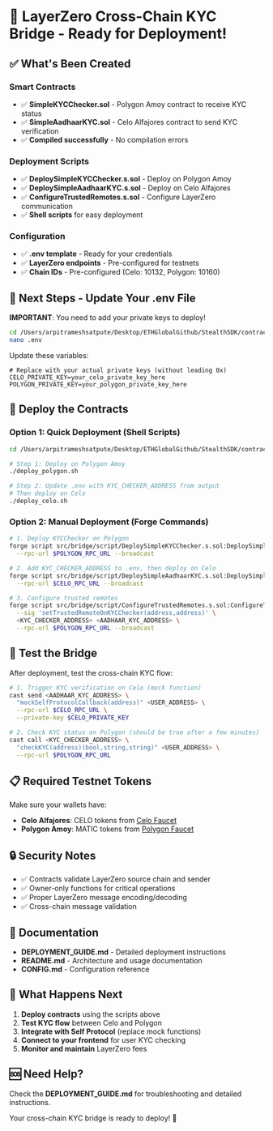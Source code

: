 # 🚀 LayerZero Cross-Chain KYC Bridge - Ready for Deployment!

## ✅ What's Been Created

### Smart Contracts
- ✅ **SimpleKYCChecker.sol** - Polygon Amoy contract to receive KYC status
- ✅ **SimpleAadhaarKYC.sol** - Celo Alfajores contract to send KYC verification
- ✅ **Compiled successfully** - No compilation errors

### Deployment Scripts
- ✅ **DeploySimpleKYCChecker.s.sol** - Deploy on Polygon Amoy
- ✅ **DeploySimpleAadhaarKYC.s.sol** - Deploy on Celo Alfajores  
- ✅ **ConfigureTrustedRemotes.s.sol** - Configure LayerZero communication
- ✅ **Shell scripts** for easy deployment

### Configuration
- ✅ **.env template** - Ready for your credentials
- ✅ **LayerZero endpoints** - Pre-configured for testnets
- ✅ **Chain IDs** - Pre-configured (Celo: 10132, Polygon: 10160)

## 🔧 Next Steps - Update Your .env File

**IMPORTANT**: You need to add your private keys to deploy!

```bash
cd /Users/arpitrameshsatpute/Desktop/ETHGlobalGithub/StealthSDK/contracts
nano .env
```

Update these variables:
```env
# Replace with your actual private keys (without leading 0x)
CELO_PRIVATE_KEY=your_celo_private_key_here
POLYGON_PRIVATE_KEY=your_polygon_private_key_here
```

## 🚀 Deploy the Contracts

### Option 1: Quick Deployment (Shell Scripts)
```bash
cd /Users/arpitrameshsatpute/Desktop/ETHGlobalGithub/StealthSDK/contracts

# Step 1: Deploy on Polygon Amoy
./deploy_polygon.sh

# Step 2: Update .env with KYC_CHECKER_ADDRESS from output
# Then deploy on Celo
./deploy_celo.sh
```

### Option 2: Manual Deployment (Forge Commands)
```bash
# 1. Deploy KYCChecker on Polygon
forge script src/bridge/script/DeploySimpleKYCChecker.s.sol:DeploySimpleKYCChecker \
  --rpc-url $POLYGON_RPC_URL --broadcast

# 2. Add KYC_CHECKER_ADDRESS to .env, then deploy on Celo
forge script src/bridge/script/DeploySimpleAadhaarKYC.s.sol:DeploySimpleAadhaarKYC \
  --rpc-url $CELO_RPC_URL --broadcast

# 3. Configure trusted remotes
forge script src/bridge/script/ConfigureTrustedRemotes.s.sol:ConfigureTrustedRemotes \
  --sig 'setTrustedRemoteOnKYCChecker(address,address)' \
  <KYC_CHECKER_ADDRESS> <AADHAAR_KYC_ADDRESS> \
  --rpc-url $POLYGON_RPC_URL --broadcast
```

## 🧪 Test the Bridge

After deployment, test the cross-chain KYC flow:

```bash
# 1. Trigger KYC verification on Celo (mock function)
cast send <AADHAAR_KYC_ADDRESS> \
  "mockSelfProtocolCallback(address)" <USER_ADDRESS> \
  --rpc-url $CELO_RPC_URL \
  --private-key $CELO_PRIVATE_KEY

# 2. Check KYC status on Polygon (should be true after a few minutes)
cast call <KYC_CHECKER_ADDRESS> \
  "checkKYC(address)(bool,string,string)" <USER_ADDRESS> \
  --rpc-url $POLYGON_RPC_URL
```

## 📋 Required Testnet Tokens

Make sure your wallets have:
- **Celo Alfajores**: CELO tokens from [Celo Faucet](https://faucet.celo.org/alfajores)
- **Polygon Amoy**: MATIC tokens from [Polygon Faucet](https://faucet.polygon.technology/)

## 🔒 Security Notes

- ✅ Contracts validate LayerZero source chain and sender
- ✅ Owner-only functions for critical operations
- ✅ Proper LayerZero message encoding/decoding
- ✅ Cross-chain message validation

## 📖 Documentation

- **DEPLOYMENT_GUIDE.md** - Detailed deployment instructions
- **README.md** - Architecture and usage documentation
- **CONFIG.md** - Configuration reference

## 🎯 What Happens Next

1. **Deploy contracts** using the scripts above
2. **Test KYC flow** between Celo and Polygon
3. **Integrate with Self Protocol** (replace mock functions)
4. **Connect to your frontend** for user KYC checking
5. **Monitor and maintain** LayerZero fees

## 🆘 Need Help?

Check the **DEPLOYMENT_GUIDE.md** for troubleshooting and detailed instructions.

Your cross-chain KYC bridge is ready to deploy! 🎉